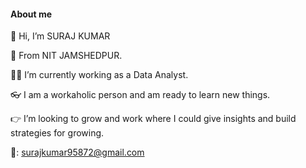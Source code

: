 #### About me
👋 Hi, I’m SURAJ KUMAR

🏫 From NIT JAMSHEDPUR.

👷‍♂️ I’m currently working as a Data Analyst.

👓 I am a workaholic person and am ready to learn new things. 

👉 I’m looking to grow and work where I could give insights and build strategies for growing.

📩: surajkumar95872@gmail.com
